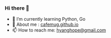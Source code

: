 ### Hi there 👋
- 🌱 I’m currently learning Python, Go
- 💬 About me : [cafemug.github.io](cafemug.github.io)
- 📫 How to reach me: hyanghope@gmail.com
<!--
**Cafemug/Cafemug** is a ✨ _special_ ✨ repository because its `README.md` (this file) appears on your GitHub profile.

Here are some ideas to get you started:

- 🔭 I’m currently working on ...

- 👯 I’m looking to collaborate on ...
- 🤔 I’m looking for help with ...

- 😄 Pronouns: ...
- ⚡ Fun fact: ...
-->
